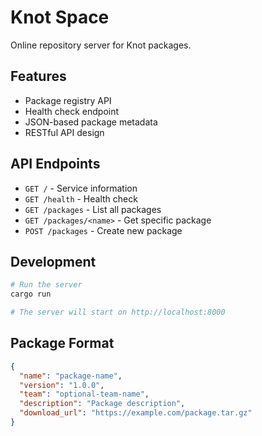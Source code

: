 # Knot Space

Online repository server for Knot packages.

## Features

- Package registry API
- Health check endpoint
- JSON-based package metadata
- RESTful API design

## API Endpoints

- `GET /` - Service information
- `GET /health` - Health check
- `GET /packages` - List all packages
- `GET /packages/<name>` - Get specific package
- `POST /packages` - Create new package

## Development

```bash
# Run the server
cargo run

# The server will start on http://localhost:8000
```

## Package Format

```json
{
  "name": "package-name",
  "version": "1.0.0",
  "team": "optional-team-name",
  "description": "Package description",
  "download_url": "https://example.com/package.tar.gz"
}
```